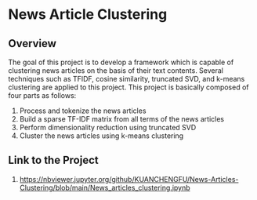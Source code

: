 
# News Article Clustering

## Overview
The goal of this project is to develop a framework which is capable of clustering news articles on the basis of their text contents. Several techniques such as TFIDF, cosine similarity, truncated SVD, and k-means clustering are applied to this project. This project is basically composed of four parts as follows:
1. Process and tokenize the news articles
2. Build a sparse TF-IDF matrix from all terms of the news articles
3. Perform dimensionality reduction using truncated SVD
4. Cluster the news articles using k-means clustering

## Link to the Project
1. https://nbviewer.jupyter.org/github/KUANCHENGFU/News-Articles-Clustering/blob/main/News_articles_clustering.ipynb
